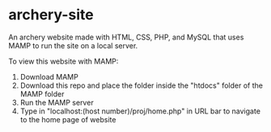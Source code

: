 # archery-site
An archery website made with HTML, CSS, PHP, and MySQL that uses MAMP to run the site on a local server.

To view this website with MAMP:
1. Download MAMP
2. Download this repo and place the folder inside the "htdocs" folder of the MAMP folder
3. Run the MAMP server
4. Type in "localhost:(host number)/proj/home.php" in URL bar to navigate to the home page of website
